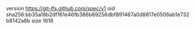 version https://git-lfs.github.com/spec/v1
oid sha256:bb35a18b2df161e46fb386b69256dbf891467a0d8817e0506ab1e732b8142a8b
size 1618
